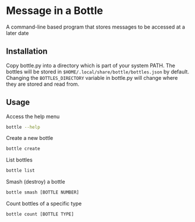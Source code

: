 # Message in a Bottle
A command-line based program that stores messages to be accessed at a later date

## Installation
Copy bottle.py into a directory which is part of your system PATH. The bottles will be stored in `$HOME/.local/share/bottle/bottles.json` by default. Changing the `BOTTLES_DIRECTORY` variable in bottle.py will change where they are stored and read from.

## Usage
Access the help menu
```bash
bottle --help
```
Create a new bottle
```bash
bottle create
```
List bottles
```bash
bottle list
```
Smash (destroy) a bottle
```bash
bottle smash [BOTTLE NUMBER]
```
Count bottles of a specific type
```bash
bottle count [BOTTLE TYPE]
```
